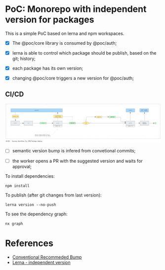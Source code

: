 # PoC: Monorepo with independent version for packages

This is a simple PoC based on lerna and npm workspaces.
- [x] The @poc/core library is consumed by @poc/auth;
- [x] lerna is able to control which package should be publish, based on the git;
    history;
- [x] each package has its own version;
- [x] changing @poc/core triggers a new version for @poc/auth;


## CI/CD
![CI/CD Flow](./docs/ci-cd-flow.png)

- [ ] semantic version bump is infered from convetional commits;
- [ ] the worker opens a PR with the suggested version and waits for approval;


To install dependencies:

```shell
npm install
```

To publish (after git changes from last version):

```shell
lerna version --no-push
```

To see the dependency graph:
```shell
nx graph
```

# References
- [Conventional Recommeded Bump](https://github.com/conventional-changelog/conventional-changelog/tree/master/packages/conventional-recommended-bump)
- [Lerna - independent version](https://lerna.js.org/docs/features/version-and-publish#independent-mode)
